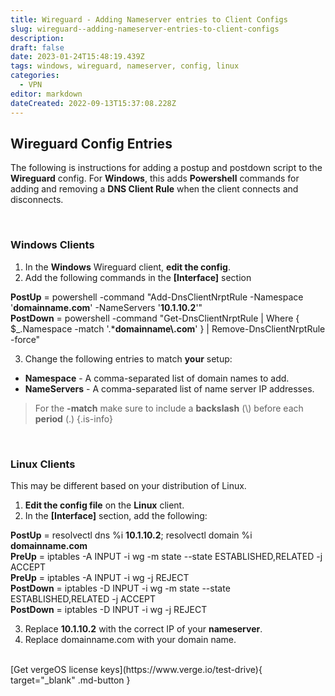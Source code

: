 ```yaml
---
title: Wireguard - Adding Nameserver entries to Client Configs
slug: wireguard--adding-nameserver-entries-to-client-configs
description: 
draft: false
date: 2023-01-24T15:48:19.439Z
tags: windows, wireguard, nameserver, config, linux
categories:
  - VPN
editor: markdown
dateCreated: 2022-09-13T15:37:08.228Z
---
```


## Wireguard Config Entries

The following is instructions for adding a postup and postdown script to the **Wireguard** config.
For **Windows**, this adds **Powershell** commands for adding and removing a **DNS Client Rule** when the client connects and disconnects.  

<br>

### Windows Clients
1. In the **Windows** Wireguard client, **edit the config**.
1. Add the following commands in the **[Interface]** section

<div class="codem">
<b>PostUp</b> = powershell -command "Add-DnsClientNrptRule -Namespace '<b>domainname.com</b>' -NameServers '<b>10.1.10.2</b>'"
<br>
<b>PostDown</b> = powershell -command "Get-DnsClientNrptRule | Where { $_.Namespace -match '.*<b>domainname\.com</b>' } | Remove-DnsClientNrptRule -force"
</div>

3. Change the following entries to match **your** setup:
- **Namespace** - A comma-separated list of domain names to add.
- **NameServers** - A comma-separated list of name server IP addresses.

> For the **-match** make sure to include a **backslash** (\\) before each **period** (.)
{.is-info}

<br>

### Linux Clients
This may be different based on your distribution of Linux.

1. **Edit the config file** on the **Linux** client.
2. In the **[Interface]** section, add the following:

<div class="codem">
<b>PostUp</b> = resolvectl dns %i <b>10.1.10.2</b>; resolvectl domain %i <b>domainname.com</b>
<br><b>PreUp</b> = iptables -A INPUT -i wg -m state --state ESTABLISHED,RELATED -j ACCEPT
<br><b>PreUp</b> = iptables -A INPUT -i wg -j REJECT
<br><b>PostDown</b> = iptables -D INPUT -i wg -m state --state ESTABLISHED,RELATED -j ACCEPT
<br><b>PostDown</b> = iptables -D INPUT -i wg -j REJECT
</div>

3. Replace **10.1.10.2** with the correct IP of your **nameserver**.
4. Replace domainname.com with your domain name.

<br>
[Get vergeOS license keys](https://www.verge.io/test-drive){ target="_blank" .md-button }

